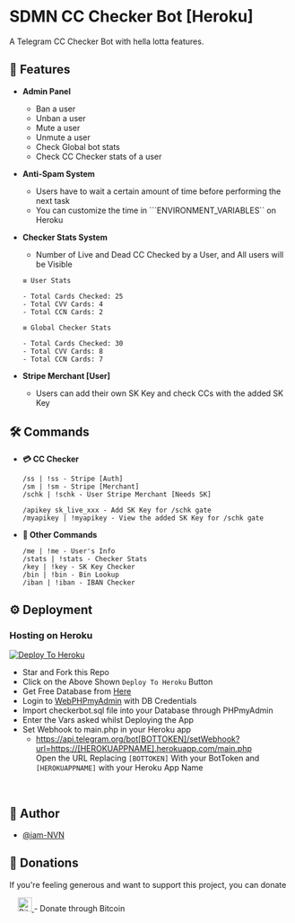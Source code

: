 
# SDMN CC Checker Bot [Heroku]

A Telegram CC Checker Bot with hella lotta features.


## 🚀 Features

- **Admin Panel**
    - Ban a user
    - Unban a user
    - Mute a user
    - Unmute a user
    - Check Global bot stats
    - Check CC Checker stats of a user

- **Anti-Spam System**
    - Users have to wait a certain amount of time before performing the next task
    - You can customize the time in ```ENVIRONMENT_VARIABLES`` on Heroku

- **Checker Stats System**
    - Number of Live and Dead CC Checked by a User, and All users will be Visible
     
    ```` 
    ≡ User Stats

    - Total Cards Checked: 25
    - Total CVV Cards: 4
    - Total CCN Cards: 2

    ≡ Global Checker Stats

    - Total Cards Checked: 30
    - Total CVV Cards: 8
    - Total CCN Cards: 7
    ```` 
- **Stripe Merchant [User]**
    - Users can add their own SK Key and check CCs with the added SK Key

## 🛠 Commands
- **💳 CC Checker**
    ```
    /ss | !ss - Stripe [Auth]
    /sm | !sm - Stripe [Merchant]
    /schk | !schk - User Stripe Merchant [Needs SK]

    /apikey sk_live_xxx - Add SK Key for /schk gate
    /myapikey | !myapikey - View the added SK Key for /schk gate
    ```

- **📡 Other Commands**
    ```
    /me | !me - User's Info
    /stats | !stats - Checker Stats
    /key | !key - SK Key Checker
    /bin | !bin - Bin Lookup
    /iban | !iban - IBAN Checker
    ```

  
## ⚙️ Deployment

### Hosting on Heroku
    
 [![Deploy To Heroku](https://www.herokucdn.com/deploy/button.svg)](https://dashboard.heroku.com/new?template=https://github.com/SundarPichai777/SDMN_CheckerBot/tree/heroku-version)
 - Star and Fork this Repo
 - Click on the Above Shown ```Deploy To Heroku``` Button
 - Get Free Database from [Here](https://freesqldatabase.com)
 - Login to [WebPHPmyAdmin](http://www.phpmyadmin.co) with DB Credentials
 - Import checkerbot.sql file into your Database through PHPmyAdmin
 - Enter the Vars asked whilst Deploying the App
 - Set Webhook to main.php in your Heroku app
   - https://api.telegram.org/bot[BOTTOKEN]/setWebhook?url=https://[HEROKUAPPNAME].herokuapp.com/main.php   <br />
    Open the URL Replacing ```[BOTTOKEN]``` With your BotToken and ```[HEROKUAPPNAME]``` with your Heroku App Name
 <br />


## 🎯 Author

- [@iam-NVN](https://www.github.com/octokatherine)

## 💸 Donations 
If you're feeling generous and want to support this project, you can donate 

<a href="https://www.blockchain.com/btc/address/33Kya1FcwLBUfPwfH6GTkyZswH9RZjPr51">
    <img src="https://encrypted-tbn0.gstatic.com/images?q=tbn:ANd9GcT2WR24fnzSsiHf1TmpIWQn_E3qgJTLBcsK5w&usqp=CAU" alt="Bitcoin" height="25" style="margin-left: 15px;"/>
</a> - Donate through Bitcoin


  
  
